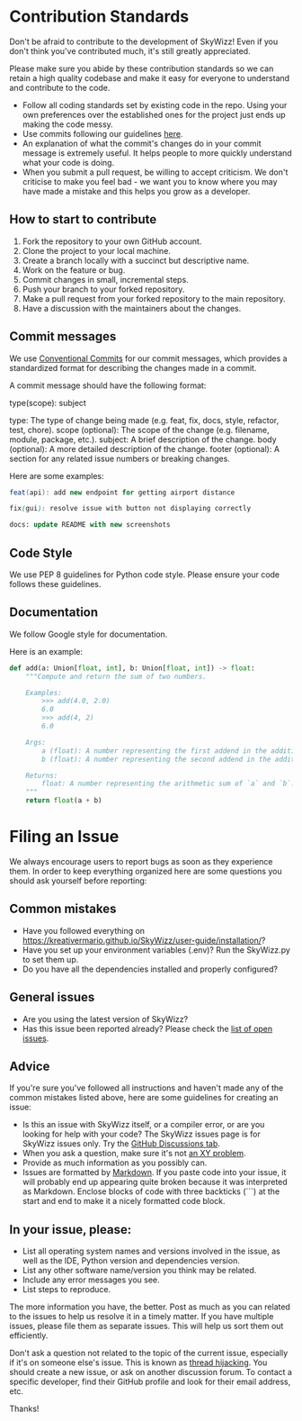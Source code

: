 # Contribution Standards
Don't be afraid to contribute to the development of SkyWizz! Even if you don't think you've contributed much, it's still greatly appreciated.

Please make sure you abide by these contribution standards so we can retain a high quality codebase and make it easy for everyone to understand and contribute to the code.

* Follow all coding standards set by existing code in the repo. Using your own preferences over the established ones for the project just ends up making the code messy.
* Use commits following our guidelines [here](#commit-messages).
* An explanation of what the commit's changes do in your commit message is extremely useful. It helps people to more quickly understand what your code is doing.
* When you submit a pull request, be willing to accept criticism. We don't criticise to make you feel bad - we want you to know where you may have made a mistake and this helps you grow as a developer.

## How to start to contribute

1. Fork the repository to your own GitHub account.
2. Clone the project to your local machine.
3. Create a branch locally with a succinct but descriptive name.
4. Work on the feature or bug.
5. Commit changes in small, incremental steps.
6. Push your branch to your forked repository.
7. Make a pull request from your forked repository to the main repository.
8. Have a discussion with the maintainers about the changes.

## Commit messages

We use [Conventional Commits](https://www.conventionalcommits.org/en/v1.0.0/) for our commit messages, which provides a standardized format for describing the changes made in a commit. 

A commit message should have the following format:

type(scope): subject

type: The type of change being made (e.g. feat, fix, docs, style, refactor, test, chore).
scope (optional): The scope of the change (e.g. filename, module, package, etc.).
subject: A brief description of the change.
body (optional): A more detailed description of the change.
footer (optional): A section for any related issue numbers or breaking changes.

  
Here are some examples:

```csharp
feat(api): add new endpoint for getting airport distance
```
```scss
fix(gui): resolve issue with button not displaying correctly
 ```
```sql
docs: update README with new screenshots
```
 

## Code Style
  
We use PEP 8 guidelines for Python code style. Please ensure your code follows these guidelines.

## Documentation

We follow Google style for documentation.

Here is an example:
```python
def add(a: Union[float, int], b: Union[float, int]) -> float:
    """Compute and return the sum of two numbers.

    Examples:
        >>> add(4.0, 2.0)
        6.0
        >>> add(4, 2)
        6.0

    Args:
        a (float): A number representing the first addend in the addition.
        b (float): A number representing the second addend in the addition.

    Returns:
        float: A number representing the arithmetic sum of `a` and `b`.
    """
    return float(a + b)
```

# Filing an Issue
We always encourage users to report bugs as soon as they experience them. In order to keep everything organized here are some questions you should ask yourself before reporting:

## Common mistakes
* Have you followed everything on <https://kreativermario.github.io/SkyWizz/user-guide/installation/>?
* Have you set up your environment variables (.env)? Run the SkyWizz.py to set them up.
* Do you have all the dependencies installed and properly configured?

## General issues
* Are you using the latest version of SkyWizz?
* Has this issue been reported already? Please check the [list of open issues](https://github.com/kreativermario/SkyWizz/issues).

## Advice
If you're sure you've followed all instructions and haven't made any of the common mistakes listed above, here are some guidelines for creating an issue:

* Is this an issue with SkyWizz itself, or a compiler error, or are you looking for help with your code? The SkyWizz issues page is for SkyWizz issues only. Try the [GitHub Discussions tab](https://github.com/kreativermario/SkyWizz/discussions).
* When you ask a question, make sure it's not [an XY problem](http://xyproblem.info/).
* Provide as much information as you possibly can.
* Issues are formatted by [Markdown](https://guides.github.com/features/mastering-markdown/). If you paste code into your issue, it will probably end up appearing quite broken because it was interpreted as Markdown. Enclose blocks of code with three backticks (\`\`\`) at the start and end to make it a nicely formatted code block.

## In your issue, please:
* List all operating system names and versions involved in the issue, as well as the IDE, Python version and dependencies version.
* List any other software name/version you think may be related.
* Include any error messages you see.
* List steps to reproduce.

The more information you have, the better. Post as much as you can related to the issues to help us resolve it in a timely matter. If you have multiple issues, please file them as separate issues. This will help us sort them out efficiently.

Don't ask a question not related to the topic of the current issue, especially if it's on someone else's issue. This is known as [thread hijacking](http://www.urbandictionary.com/define.php?term=Thread+Hijacking). You should create a new issue, or ask on another discussion forum. To contact a specific developer, find their GitHub profile and look for their email address, etc.

Thanks!


